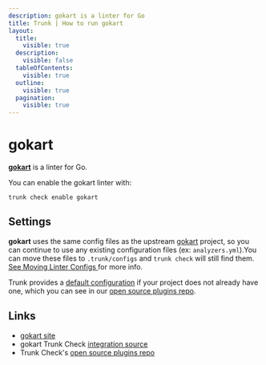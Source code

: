 ```yaml
---
description: gokart is a linter for Go
title: Trunk | How to run gokart
layout:
  title:
    visible: true
  description:
    visible: false
  tableOfContents:
    visible: true
  outline:
    visible: true
  pagination:
    visible: true
---
```


# gokart

[**gokart**](https://github.com/praetorian-inc/gokart) is a linter for Go.

You can enable the gokart linter with:

```shell
trunk check enable gokart
```

## Settings

**gokart** uses the same config files as the
upstream [gokart](https://github.com/praetorian-inc/gokart) project, so you can continue to use any
existing configuration files (ex: `analyzers.yml`).You can move these files to `.trunk/configs` and `trunk check` will still find them. [See Moving Linter Configs ](..#moving-linter-configs) for more info.

Trunk provides a [default configuration](https://github.com/trunk-io/plugins/tree/main/linters/gokart) if your project does not already have one,
which you can see in our [open source plugins repo]().



## Links

* [gokart site](https://github.com/praetorian-inc/gokart)
* gokart Trunk Check [integration source](https://github.com/trunk-io/plugins/tree/main/linters/gokart)
* Trunk Check's [open source plugins repo](https://github.com/trunk-io/plugins/tree/main)
